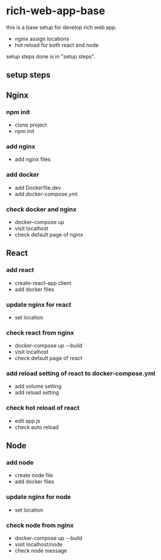# rich-web-app-base
this is a base setup for develop rich web app.
- nginx assign locations
- hot reload for both react and node

setup steps done is in "setup steps".

## setup steps
## Nginx
### npm init
- clone project
- npm init
### add nginx
- add nginx files
### add docker
- add Dockerfile.dev
- add docker-compose.yml
### check docker and nginx
- docker-compose up
- visit localhost
- check default page of nginx
## React
### add react
- create-react-app client
- add docker files
### update nginx for react
- set location
### check react from nginx
- docker-compose up --build
- visit localhost
- check default page of react
### add reload setting of react to docker-compose.yml
- add volume setting
- add reload setting
### check hot reload of react
- edit app.js
- check auto reload
## Node
### add node
- create node file
- add docker files
### update nginx for node
- set location
### check node from nginx
- docker-compose up --build
- visit localhost/node
- check node message
